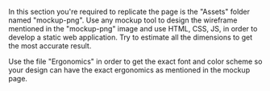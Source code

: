 In this section you're required to replicate the page is the "Assets" folder named "mockup-png". Use any mockup tool to design the wireframe mentioned in the "mockup-png" image and use HTML, CSS, JS, in order to develop a static web application. Try to estimate all the dimensions to get the most accurate result.

Use the file "Ergonomics" in order to get the exact font and color scheme so your design can have the exact ergonomics as mentioned in the mockup page.
